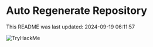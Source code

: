 # Auto Regenerate Repository

This README was last updated: 2024-09-19 06:11:57

 ![TryHackMe](https://tryhackme.com/badge/533634)